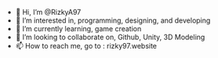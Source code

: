 - 👋 Hi, I’m @RizkyA97
- 👀 I’m interested in, programming, designing, and developing
- 🌱 I’m currently learning, game creation
- 💞️ I’m looking to collaborate on, Github, Unity, 3D Modeling
- 📫 How to reach me, go to : rizky97.website

<!---
RizkyA97/RizkyA97 is a ✨ special ✨ repository because its `README.md` (this file) appears on your GitHub profile.
You can click the Preview link to take a look at your changes.
--->
